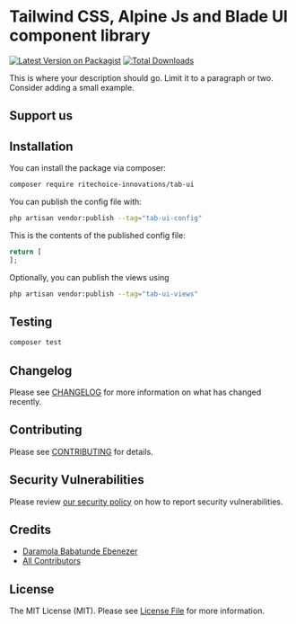 # Tailwind CSS, Alpine Js and Blade UI component library

[![Latest Version on Packagist](https://img.shields.io/packagist/v/ritechoice-innovations/tab-ui.svg?style=flat-square)](https://packagist.org/packages/ritechoice-innovations/tab-ui)
[![Total Downloads](https://img.shields.io/packagist/dt/ritechoice-innovations/tab-ui.svg?style=flat-square)](https://packagist.org/packages/ritechoice-innovations/tab-ui)

This is where your description should go. Limit it to a paragraph or two. Consider adding a small example.

## Support us

[//]: # ([<img src="https://github-ads.s3.eu-central-1.amazonaws.com/tab-ui.jpg?t=1" width="419px" />]&#40;https://spatie.be/github-ad-click/tab-ui&#41;)

## Installation

You can install the package via composer:

```bash
composer require ritechoice-innovations/tab-ui
```


You can publish the config file with:

```bash
php artisan vendor:publish --tag="tab-ui-config"
```

This is the contents of the published config file:

```php
return [
];
```

Optionally, you can publish the views using

```bash
php artisan vendor:publish --tag="tab-ui-views"
```

## Testing

```bash
composer test
```

## Changelog

Please see [CHANGELOG](CHANGELOG.md) for more information on what has changed recently.

## Contributing

Please see [CONTRIBUTING](CONTRIBUTING.md) for details.

## Security Vulnerabilities

Please review [our security policy](../../security/policy) on how to report security vulnerabilities.

## Credits

- [Daramola Babatunde Ebenezer](https://github.com/ritechoice23)
- [All Contributors](../../contributors)

## License

The MIT License (MIT). Please see [License File](LICENSE.md) for more information.
